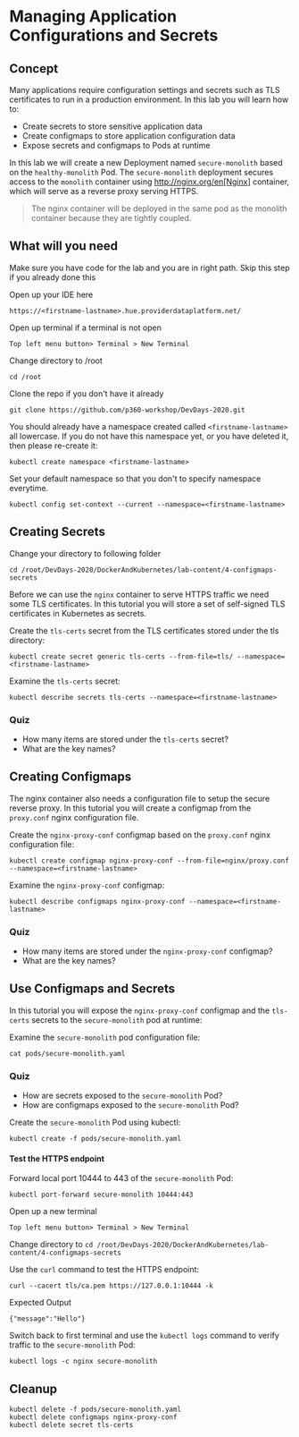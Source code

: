 # Managing Application Configurations and Secrets

## Concept

Many applications require configuration settings and secrets such as TLS certificates to run in a production environment. In this lab you will learn how to:

* Create secrets to store sensitive application data
* Create configmaps to store application configuration data
* Expose secrets and configmaps to Pods at runtime

In this lab we will create a new Deployment named `secure-monolith` based on the `healthy-monolith` Pod. The `secure-monolith` deployment secures access to the `monolith` container using http://nginx.org/en[Nginx] container, which will serve as a reverse proxy serving HTTPS.

> The nginx container will be deployed in the same pod as the monolith container because they are tightly coupled.

## What will you need

Make sure you have code for the lab and you are in right path. Skip this step if you already done this

Open up your IDE here

`https://<firstname-lastname>.hue.providerdataplatform.net/`

Open up terminal if a terminal is not open

`Top left menu button> Terminal > New Terminal`

Change directory to /root 

`cd /root`

Clone the repo if you don't have it already

`git clone https://github.com/p360-workshop/DevDays-2020.git`

You should already have a namespace created called `<firstname-lastname>` all lowercase. If you do not have this namespace yet, or you have deleted it, then please re-create it:

`kubectl create namespace <firstname-lastname>`

Set your default namespace so that you don't to specify namespace everytime. 

`kubectl config set-context --current --namespace=<firstname-lastname>`


## Creating Secrets

Change your directory to following folder

`cd /root/DevDays-2020/DockerAndKubernetes/lab-content/4-configmaps-secrets`



Before we can use the `nginx` container to serve HTTPS traffic we need some TLS certificates. In this tutorial you will store a set of self-signed TLS certificates in Kubernetes as secrets.

Create the `tls-certs` secret from the TLS certificates stored under the tls directory:

`
kubectl create secret generic tls-certs --from-file=tls/ --namespace=<firstname-lastname>
`

Examine the `tls-certs` secret:

`
kubectl describe secrets tls-certs --namespace=<firstname-lastname>
`

### Quiz

* How many items are stored under the `tls-certs` secret?
* What are the key names?

## Creating Configmaps

The nginx container also needs a configuration file to setup the secure reverse proxy. In this tutorial you will create a configmap from the `proxy.conf` nginx configuration file.

Create the `nginx-proxy-conf` configmap based on the `proxy.conf` nginx configuration file:

`
kubectl create configmap nginx-proxy-conf --from-file=nginx/proxy.conf --namespace=<firstname-lastname>
`

Examine the `nginx-proxy-conf` configmap:

`
kubectl describe configmaps nginx-proxy-conf --namespace=<firstname-lastname>
`

### Quiz

* How many items are stored under the `nginx-proxy-conf` configmap?
* What are the key names?

## Use Configmaps and Secrets

In this tutorial you will expose the `nginx-proxy-conf` configmap and the `tls-certs` secrets to the `secure-monolith` pod at runtime:

Examine the `secure-monolith` pod configuration file:

```
cat pods/secure-monolith.yaml
```

### Quiz

* How are secrets exposed to the `secure-monolith` Pod?
* How are configmaps exposed to the `secure-monolith` Pod?

Create the `secure-monolith` Pod using kubectl:

```
kubectl create -f pods/secure-monolith.yaml
```

#### Test the HTTPS endpoint

Forward local port 10444 to 443 of the `secure-monolith` Pod:

```
kubectl port-forward secure-monolith 10444:443
```

Open up a new terminal 

`Top left menu button> Terminal > New Terminal`

Change directory to `cd /root/DevDays-2020/DockerAndKubernetes/lab-content/4-configmaps-secrets`

Use the `curl` command to test the HTTPS endpoint:

```
curl --cacert tls/ca.pem https://127.0.0.1:10444 -k
```


Expected Output
```
{"message":"Hello"}
```

Switch back to first terminal and use the `kubectl logs` command to verify traffic to the `secure-monolith` Pod:

```
kubectl logs -c nginx secure-monolith
```

## Cleanup

```
kubectl delete -f pods/secure-monolith.yaml
kubectl delete configmaps nginx-proxy-conf
kubectl delete secret tls-certs
```

